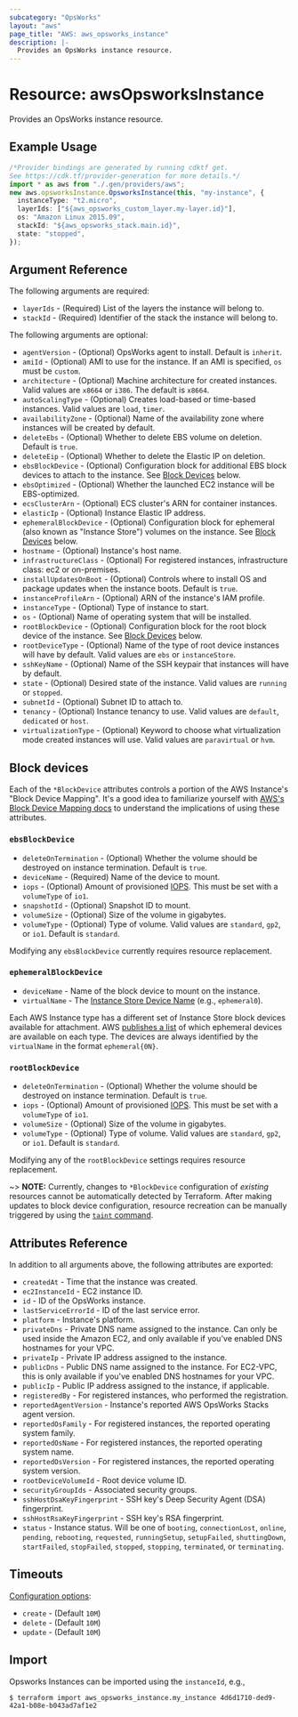 ```yaml
---
subcategory: "OpsWorks"
layout: "aws"
page_title: "AWS: aws_opsworks_instance"
description: |-
  Provides an OpsWorks instance resource.
---
```


# Resource: awsOpsworksInstance

Provides an OpsWorks instance resource.

## Example Usage

```typescript
/*Provider bindings are generated by running cdktf get.
See https://cdk.tf/provider-generation for more details.*/
import * as aws from "./.gen/providers/aws";
new aws.opsworksInstance.OpsworksInstance(this, "my-instance", {
  instanceType: "t2.micro",
  layerIds: ["${aws_opsworks_custom_layer.my-layer.id}"],
  os: "Amazon Linux 2015.09",
  stackId: "${aws_opsworks_stack.main.id}",
  state: "stopped",
});

```

## Argument Reference

The following arguments are required:

* `layerIds` - (Required) List of the layers the instance will belong to.
* `stackId` - (Required) Identifier of the stack the instance will belong to.

The following arguments are optional:

* `agentVersion` - (Optional) OpsWorks agent to install. Default is `inherit`.
* `amiId` - (Optional) AMI to use for the instance.  If an AMI is specified, `os` must be `custom`.
* `architecture` - (Optional) Machine architecture for created instances.  Valid values are `x8664` or `i386`. The default is `x8664`.
* `autoScalingType` - (Optional) Creates load-based or time-based instances.  Valid values are `load`, `timer`.
* `availabilityZone` - (Optional) Name of the availability zone where instances will be created by default.
* `deleteEbs` - (Optional) Whether to delete EBS volume on deletion. Default is `true`.
* `deleteEip` - (Optional) Whether to delete the Elastic IP on deletion.
* `ebsBlockDevice` - (Optional) Configuration block for additional EBS block devices to attach to the instance. See [Block Devices](#block-devices) below.
* `ebsOptimized` - (Optional) Whether the launched EC2 instance will be EBS-optimized.
* `ecsClusterArn` - (Optional) ECS cluster's ARN for container instances.
* `elasticIp` - (Optional) Instance Elastic IP address.
* `ephemeralBlockDevice` - (Optional) Configuration block for ephemeral (also known as "Instance Store") volumes on the instance. See [Block Devices](#block-devices) below.
* `hostname` - (Optional) Instance's host name.
* `infrastructureClass` - (Optional) For registered instances, infrastructure class: ec2 or on-premises.
* `installUpdatesOnBoot` - (Optional) Controls where to install OS and package updates when the instance boots.  Default is `true`.
* `instanceProfileArn` - (Optional) ARN of the instance's IAM profile.
* `instanceType` - (Optional) Type of instance to start.
* `os` - (Optional) Name of operating system that will be installed.
* `rootBlockDevice` - (Optional) Configuration block for the root block device of the instance. See [Block Devices](#block-devices) below.
* `rootDeviceType` - (Optional) Name of the type of root device instances will have by default. Valid values are `ebs` or `instanceStore`.
* `sshKeyName` - (Optional) Name of the SSH keypair that instances will have by default.
* `state` - (Optional) Desired state of the instance. Valid values are `running` or `stopped`.
* `subnetId` - (Optional) Subnet ID to attach to.
* `tenancy` - (Optional) Instance tenancy to use. Valid values are `default`, `dedicated` or `host`.
* `virtualizationType` - (Optional) Keyword to choose what virtualization mode created instances will use. Valid values are `paravirtual` or `hvm`.

## Block devices

Each of the `*BlockDevice` attributes controls a portion of the AWS
Instance's "Block Device Mapping". It's a good idea to familiarize yourself with [AWS's Block Device
Mapping docs](http://docs.aws.amazon.com/AWSEC2/latest/UserGuide/block-device-mapping-concepts.html)
to understand the implications of using these attributes.

### `ebsBlockDevice`

* `deleteOnTermination` - (Optional) Whether the volume should be destroyed on instance termination. Default is `true`.
* `deviceName` - (Required) Name of the device to mount.
* `iops` - (Optional) Amount of provisioned [IOPS](http://docs.aws.amazon.com/AWSEC2/latest/UserGuide/ebs-io-characteristics.html). This must be set with a `volumeType` of `io1`.
* `snapshotId` - (Optional) Snapshot ID to mount.
* `volumeSize` - (Optional) Size of the volume in gigabytes.
* `volumeType` - (Optional) Type of volume. Valid values are `standard`, `gp2`, or `io1`. Default is `standard`.

Modifying any `ebsBlockDevice` currently requires resource replacement.

### `ephemeralBlockDevice`

* `deviceName` - Name of the block device to mount on the instance.
* `virtualName` - The [Instance Store Device Name](http://docs.aws.amazon.com/AWSEC2/latest/UserGuide/InstanceStorage.html#InstanceStoreDeviceNames) (e.g., `ephemeral0`).

Each AWS Instance type has a different set of Instance Store block devices
available for attachment. AWS [publishes a
list](http://docs.aws.amazon.com/AWSEC2/latest/UserGuide/InstanceStorage.html#StorageOnInstanceTypes)
of which ephemeral devices are available on each type. The devices are always
identified by the `virtualName` in the format `ephemeral{0N}`.

### `rootBlockDevice`

* `deleteOnTermination` - (Optional) Whether the volume should be destroyed on instance termination. Default is `true`.
* `iops` - (Optional) Amount of provisioned [IOPS](http://docs.aws.amazon.com/AWSEC2/latest/UserGuide/ebs-io-characteristics.html). This must be set with a `volumeType` of `io1`.
* `volumeSize` - (Optional) Size of the volume in gigabytes.
* `volumeType` - (Optional) Type of volume. Valid values are `standard`, `gp2`, or `io1`. Default is `standard`.

Modifying any of the `rootBlockDevice` settings requires resource
replacement.

\~> **NOTE:** Currently, changes to `*BlockDevice` configuration of *existing*
resources cannot be automatically detected by Terraform. After making updates
to block device configuration, resource recreation can be manually triggered by
using the [`taint` command](https://www.terraform.io/docs/commands/taint.html).

## Attributes Reference

In addition to all arguments above, the following attributes are exported:

* `createdAt` - Time that the instance was created.
* `ec2InstanceId` - EC2 instance ID.
* `id` - ID of the OpsWorks instance.
* `lastServiceErrorId` - ID of the last service error.
* `platform` - Instance's platform.
* `privateDns` - Private DNS name assigned to the instance. Can only be used inside the Amazon EC2, and only available if you've enabled DNS hostnames for your VPC.
* `privateIp` - Private IP address assigned to the instance.
* `publicDns` - Public DNS name assigned to the instance. For EC2-VPC, this is only available if you've enabled DNS hostnames for your VPC.
* `publicIp` - Public IP address assigned to the instance, if applicable.
* `registeredBy` - For registered instances, who performed the registration.
* `reportedAgentVersion` - Instance's reported AWS OpsWorks Stacks agent version.
* `reportedOsFamily` - For registered instances, the reported operating system family.
* `reportedOsName` - For registered instances, the reported operating system name.
* `reportedOsVersion` - For registered instances, the reported operating system version.
* `rootDeviceVolumeId` - Root device volume ID.
* `securityGroupIds` - Associated security groups.
* `sshHostDsaKeyFingerprint` - SSH key's Deep Security Agent (DSA) fingerprint.
* `sshHostRsaKeyFingerprint` - SSH key's RSA fingerprint.
* `status` - Instance status. Will be one of `booting`, `connectionLost`, `online`, `pending`, `rebooting`, `requested`, `runningSetup`, `setupFailed`, `shuttingDown`, `startFailed`, `stopFailed`, `stopped`, `stopping`, `terminated`, or `terminating`.

## Timeouts

[Configuration options](https://developer.hashicorp.com/terraform/language/resources/syntax#operation-timeouts):

* `create` - (Default `10M`)
* `delete` - (Default `10M`)
* `update` - (Default `10M`)

## Import

Opsworks Instances can be imported using the `instanceId`, e.g.,

```console
$ terraform import aws_opsworks_instance.my_instance 4d6d1710-ded9-42a1-b08e-b043ad7af1e2
```

